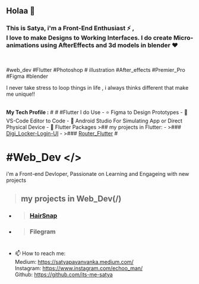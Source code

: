 ## Holaa 👋
<h3>This is Satya, i'm a Front-End Enthusiast ⚡ ,<br>I love to make Designs to Working Interfaces. I do create Micro-animations using AfterEffects and 3d models in blender ♥</h3>
<br><p>#web_dev #Flutter #Photoshop # illustration #After_effects #Premier_Pro #Figma #blender<br><p>
<p>I never take stress to loop things in life , i always thinks different that make me unique!!</p>
<br>
<b>My Tech Profile :</b>
#
# #Flutter 
I do Use
- ⭐ Figma to Design Prototypes
- 💪 VS-Code Editor to Code
- 📱 Android Studio For Simulating App or Direct Physical Device
- 📮 Flutter Packages  
>## my projects in Flutter:
-  >### <a href="https://github.com/its-me-satya/Digi_Locker-Login-UI">Digi_Locker-Login-UI</a>
-    >### <a href="https://github.com/its-me-satya/Router_Flutter/tree/stage-v.1.0/demo">Router_Flutter</a>
#

# #Web_Dev </>
i'm a Front-end Devloper, Passionate on Learning and Engageing with new projects
>## my projects in Web_Dev(/)
- >###  <a href="https://hairsnap.herokuapp.com/">HairSnap</a>
- >### Filegram


#


- 📫 How to reach me:
<br>Medium: https://satyapavanvanka.medium.com/
<br>Instagram: https://www.instagram.com/echoo_man/
<br>Github: https://github.com/its-me-satya


